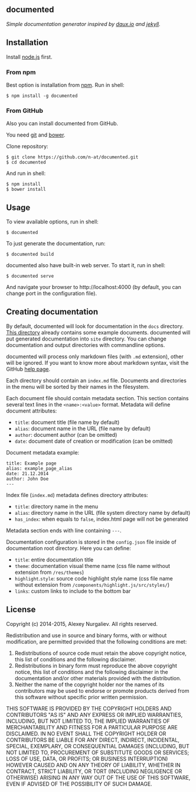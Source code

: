 documented
----------

_Simple documentation generator inspired by [daux.io](http://daux.io) and [jekyll](http://jekyllrb.com)._

## Installation

Install [node.js](http://nodejs.org) first. 

### From npm

Best option is installation from [npm](https://www.npmjs.com/). Run in shell:

    $ npm install -g documented
    
### From GitHub

Also you can install documented from GitHub. 

You need [git](http://git-scm.com/) and [bower](http://bower.io/).

Clone repository:

    $ git clone https://github.com/n-at/documented.git
    $ cd documented
 
And run in shell:

    $ npm install
    $ bower install
    
## Usage

To view available options, run in shell:

    $ documented

To just generate the documentation, run:
    
    $ documented build
    
documented also have built-in web server. To start it, run in shell:

    $ documented serve
    
And navigate your browser to http://localhost:4000 (by default, you can change port in the configuration file).

## Creating documentation

By default, documented will look for documentation in the `docs` directory. 
[This directory](https://github.com/n-at/documented/tree/master/docs) already contains some
example documents. documented will put generated documentation into `site` directory. You can change documentation 
and output directories with commandline options.

documented will process only markdown files (with `.md` extension), other will be ignored. If you want to know more 
about markdown syntax, visit the GitHub [help page](https://help.github.com/articles/markdown-basics/).

Each directory should contain an `index.md` file. Documents and directories in the menu will be sorted by their 
names in the filesystem.

Each document file should contain metadata section. This section contains several text lines in the `<name>:<value>` 
format. Metadata will define document attributes:

* `title`: document title (file name by default)
* `alias`: document name in the URL (file name by default)
* `author`: document author (can be omitted)
* `date`: document date of creation or modification (can be omitted)

Document metadata example:

    title: Example page
    alias: example_page_alias
    date: 21.12.2014
    author: John Doe
    ---

Index file (`index.md`) metadata defines directory attributes:
 
* `title`: directory name in the menu
* `alias`: directory name in the URL (file system directory name by default)
* `has_index`: when equals to `false`, index.html page will not be generated
  
Metadata section ends with line containing `---`.
  
Documentation configuration is stored in the `config.json` file inside of documentation root directory. Here you 
can define:
 
* `title`: entire documentation title
* `theme`: documentation visual theme name (css file name without extension from `/res/themes`)
* `highlight`.`style`: source code highlight style name (css file name without extension from 
  `/components/highlight.js/src/styles/`)
* `links`: custom links to include to the bottom bar

## License

Copyright (c) 2014-2015, Alexey Nurgaliev. All rights reserved.

Redistribution and use in source and binary forms, with or without modification, are permitted provided that the 
following conditions are met:

1. Redistributions of source code must retain the above copyright notice, this list of conditions and the 
   following disclaimer.
2. Redistributions in binary form must reproduce the above copyright notice, this list of conditions and the 
   following disclaimer in the documentation and/or other materials provided with the distribution.
3. Neither the name of the copyright holder nor the names of its contributors may be used to endorse or promote 
   products derived from this software without specific prior written permission.

THIS SOFTWARE IS PROVIDED BY THE COPYRIGHT HOLDERS AND CONTRIBUTORS "AS IS" AND ANY EXPRESS OR IMPLIED WARRANTIES, 
INCLUDING, BUT NOT LIMITED TO, THE IMPLIED WARRANTIES OF MERCHANTABILITY AND FITNESS FOR A PARTICULAR PURPOSE ARE 
DISCLAIMED. IN NO EVENT SHALL THE COPYRIGHT HOLDER OR CONTRIBUTORS BE LIABLE FOR ANY DIRECT, INDIRECT, INCIDENTAL, 
SPECIAL, EXEMPLARY, OR CONSEQUENTIAL DAMAGES (INCLUDING, BUT NOT LIMITED TO, PROCUREMENT OF SUBSTITUTE GOODS OR 
SERVICES; LOSS OF USE, DATA, OR PROFITS; OR BUSINESS INTERRUPTION) HOWEVER CAUSED AND ON ANY THEORY OF LIABILITY, 
WHETHER IN CONTRACT, STRICT LIABILITY, OR TORT (INCLUDING NEGLIGENCE OR OTHERWISE) ARISING IN ANY WAY OUT OF THE 
USE OF THIS SOFTWARE, EVEN IF ADVISED OF THE POSSIBILITY OF SUCH DAMAGE.
